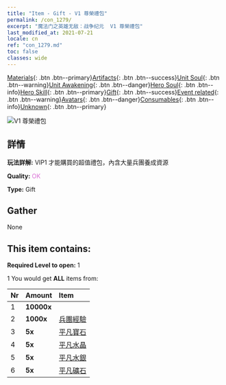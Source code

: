 ```yaml
---
title: "Item - Gift - V1 尊榮禮包"
permalink: /con_1279/
excerpt: "魔法门之英雄无敌：战争纪元  V1 尊榮禮包"
last_modified_at: 2021-07-21
locale: cn
ref: "con_1279.md"
toc: false
classes: wide
---
```

 [Materials](/ItemsCN/){: .btn .btn--primary}[Artifacts](/ItemsCN/Artifacts/){: .btn .btn--success}[Unit Soul](/ItemsCN/UnitSoul/){: .btn .btn--warning}[Unit Awakening](/ItemsCN/UnitAwakening/){: .btn .btn--danger}[Hero Soul](/ItemsCN/HeroSoul/){: .btn .btn--info}[Hero Skill](/ItemsCN/HeroSkill/){: .btn .btn--primary}[Gift](/ItemsCN/Gift/){: .btn .btn--success}[Event related](/ItemsCN/Events/){: .btn .btn--warning}[Avatars](/ItemsCN/Avatars/){: .btn .btn--danger}[Consumables](/ItemsCN/Consumables/){: .btn .btn--info}[Unknown](/ItemsCN/Unknown/){: .btn .btn--primary}

 ![V1 尊榮禮包](/images/t/i_905001.png)

## 詳情
 **玩法詳解:** VIP1 才能購買的超值禮包，內含大量兵團養成資源

 **Quality:** <span style="color: #DA70D6">OK</span>

 **Type:** Gift

## Gather

  None

## This item contains:

 **Required Level to open:** 1

 1 You would get **ALL** items  from:

  | Nr | Amount |     Item    |
  |:---|:-------|:------------|
  | 1 |  **10000x** | <i class="fas fa-coins"/> |  | 
  | 2 |  **1000x** | [兵團經驗](/cn/Items/con_902/) |  | 
  | 3 |  **5x** | [平凡寶石](/cn/Items/mat_10/) |  | 
  | 4 |  **5x** | [平凡水晶](/cn/Items/mat_11/) |  | 
  | 5 |  **5x** | [平凡水銀](/cn/Items/mat_8/) |  | 
  | 6 |  **5x** | [平凡礦石](/cn/Items/mat_6/) |  | 
